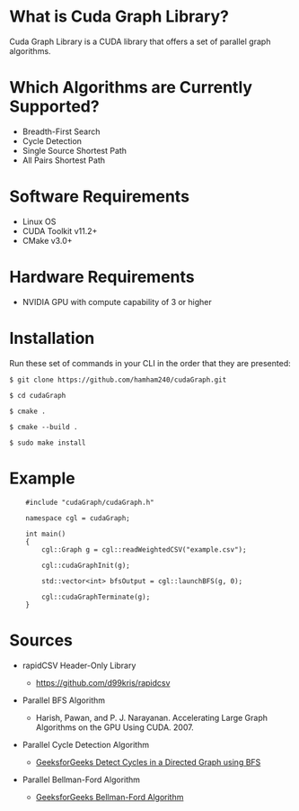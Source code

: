 What is Cuda Graph Library?
===========================
Cuda Graph Library is a CUDA library that offers a set of parallel graph algorithms.

Which Algorithms are Currently Supported?
=========================================
* Breadth-First Search
* Cycle Detection
* Single Source Shortest Path
* All Pairs Shortest Path

Software Requirements
=====================
* Linux OS
* CUDA Toolkit v11.2+
* CMake v3.0+

Hardware Requirements
=====================
* NVIDIA GPU with compute capability of 3 or higher

Installation
============
Run these set of commands in your CLI in the order that they are presented:

```
$ git clone https://github.com/hamham240/cudaGraph.git

$ cd cudaGraph

$ cmake .

$ cmake --build .

$ sudo make install
```

Example
=======
```
	#include "cudaGraph/cudaGraph.h"
	
	namespace cgl = cudaGraph;

	int main()
	{
		cgl::Graph g = cgl::readWeightedCSV("example.csv");

		cgl::cudaGraphInit(g);

		std::vector<int> bfsOutput = cgl::launchBFS(g, 0);

		cgl::cudaGraphTerminate(g);
	}
```

Sources
=======
* rapidCSV Header-Only Library
	* https://github.com/d99kris/rapidcsv
	
* Parallel BFS Algorithm
	* Harish, Pawan, and P. J. Narayanan. 
	  Accelerating Large Graph Algorithms on the GPU Using CUDA. 2007.

* Parallel Cycle Detection Algorithm
	* [GeeksforGeeks Detect Cycles in a Directed Graph using BFS](https://www.geeksforgeeks.org/detect-cycle-in-a-directed-graph-using-bfs/#:~:text=Steps%20involved%20in%20detecting%20cycle,of%20visited%20nodes%20as%200.&text=Step%2D3%3A%20Remove%20a%20vertex,of%20visited%20nodes%20by%201.)

* Parallel Bellman-Ford Algorithm
	* [GeeksforGeeks Bellman-Ford Algorithm](https://www.geeksforgeeks.org/bellman-ford-algorithm-dp-23/)
